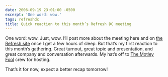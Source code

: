 ```yaml
---
date: 2006-09-19 23:01:00 -0500
excerpt: 'One word: wow.'
tags: refreshdc
title: Quick reaction to this month’s Refresh DC meeting
---
```


One word: wow. Just, wow. I’ll post more about the meeting here and on [the Refresh site](http://refresh-dc.org/) once I get a few hours of sleep. But that’s my first reaction to this month’s gathering. Great turnout, great topic and presentation, and great company and conversation afterwards. My hat’s off to [The Motley Fool](http://www.fool.com/) crew for hosting.

That’s it for now, expect a better recap tomorrow!
